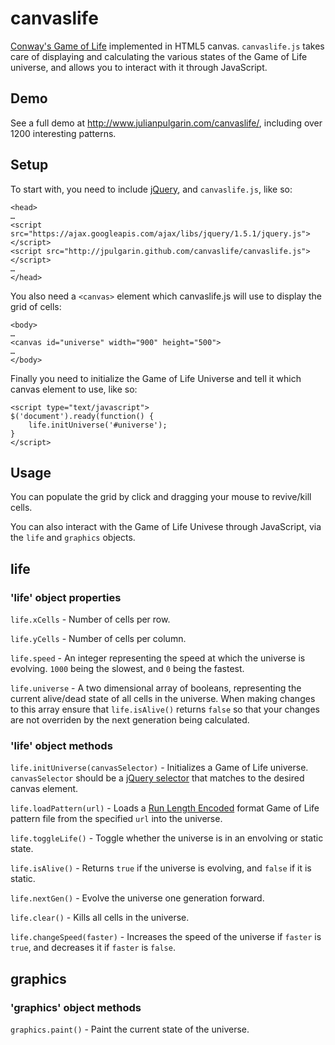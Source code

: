 canvaslife
==========

[Conway's Game of Life](http://en.wikipedia.org/wiki/Conway's_Game_of_Life) implemented in HTML5 canvas. `canvaslife.js` takes care of displaying and calculating the various states of the Game of Life universe, and allows you to interact with it through JavaScript.

Demo
----

See a full demo at <http://www.julianpulgarin.com/canvaslife/>, including over 1200 interesting patterns.

Setup
-----

To start with, you need to include [jQuery](http://jquery.com/), and `canvaslife.js`, like so:

	<head>
	…
	<script src="https://ajax.googleapis.com/ajax/libs/jquery/1.5.1/jquery.js"></script>
	<script src="http://jpulgarin.github.com/canvaslife/canvaslife.js"></script>
	…
	</head>

You also need a `<canvas>` element which canvaslife.js will use to display the grid of cells:

	<body>
	…
	<canvas id="universe" width="900" height="500">
	…
	</body>
	
Finally you need to initialize the Game of Life Universe and tell it which canvas element to use, like so:

	<script type="text/javascript">
	$('document').ready(function() {
		life.initUniverse('#universe');
	}
	</script>
	
Usage
-----

You can populate the grid by click and dragging your mouse to revive/kill cells.

You can also interact with the Game of Life Univese through JavaScript, via the `life` and `graphics` objects.

life
----

### 'life' object properties

`life.xCells` - Number of cells per row.

`life.yCells` - Number of cells per column.

`life.speed` - An integer representing the speed at which the universe is evolving. `1000` being the slowest, and `0` being the fastest.

`life.universe` - A two dimensional array of booleans, representing the current alive/dead state of all cells in the universe. When making changes to this array ensure that `life.isAlive()` returns `false` so that your changes are not overriden by the next generation being calculated.


### 'life' object methods

`life.initUniverse(canvasSelector)` - Initializes a Game of Life universe. `canvasSelector` should be a [jQuery selector](http://api.jquery.com/category/selectors/) that matches to the desired canvas element.

`life.loadPattern(url)` - Loads a [Run Length Encoded](http://psoup.math.wisc.edu/mcell/ca_files_formats.html#RLE) format Game of Life pattern file from the specified `url` into the universe.

`life.toggleLife()` - Toggle whether the universe is in an envolving or static state.

`life.isAlive()` - Returns `true` if the universe is evolving, and `false` if it is static.

`life.nextGen()` - Evolve the universe one generation forward.

`life.clear()` - Kills all cells in the universe.

`life.changeSpeed(faster)` - Increases the speed of the universe if `faster` is `true`, and decreases it if `faster` is `false`.

graphics
--------

### 'graphics' object methods

`graphics.paint()` - Paint the current state of the universe.




	


